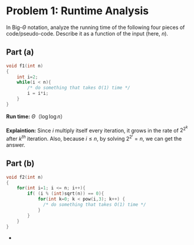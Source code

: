 # Problem 1: Runtime Analysis

In Big-$Θ$ notation, analyze the running time of the following four pieces of code/pseudo-code. Describe it as a function of the input (here, $n$).

## Part (a)
  
```C++
void f1(int n)
{
    int i=2;
    while(i < n){
        /* do something that takes O(1) time */
        i = i*i;
    }
}
```

**Run time:** $\Theta（\log \log n）$

**Explaintion:** Since $i$ multiply itself every iteration, it grows in the rate of $2^{2^k}$ after $k^{th}$ iteration. Also, because $i \le n$, by solving $2^{2^i}=n$, we can get the answer.

## Part (b)

```C++
void f2(int n)
{
    for(int i=1; i <= n; i++){
        if( (i % (int)sqrt(n)) == 0){
            for(int k=0; k < pow(i,3); k++) {
              /* do something that takes O(1) time */
            }
        }
    }
}
```

- 